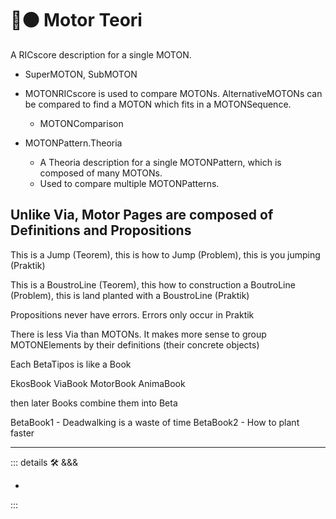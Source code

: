 # 🔷🟠 Motor Teori

A RICscore description for a single MOTON.

- SuperMOTON, SubMOTON

- MOTONRICscore is used to compare MOTONs. AlternativeMOTONs can be compared to find a MOTON which fits in a MOTONSequence.
    - MOTONComparison

- MOTONPattern.Theoria
    - A Theoria description for a single MOTONPattern, which is composed of many MOTONs.
    - Used to compare multiple MOTONPatterns.

## Unlike Via, Motor Pages are composed of Definitions and Propositions

This is a Jump (Teorem), this is how to Jump (Problem), this is you jumping (Praktik)

This is a BoustroLine (Teorem), this how to construction a BoutroLine (Problem), this is land planted with a BoustroLine (Praktik)

Propositions never have errors. Errors only occur in Praktik

There is less Via than MOTONs. It makes more sense to group MOTONElements by their definitions (their concrete objects)

Each BetaTipos is like a Book

EkosBook
ViaBook
MotorBook
AnimaBook

then later Books combine them into Beta

BetaBook1
    - Deadwalking is a waste of time
BetaBook2
    - How to plant faster

---

<!-- =================================================== -->
<!-- =================================================== -->
<!-- =================================================== -->
<!-- =================================================== -->
<!-- =================================================== -->
::: details 🛠 <dev>&&&</dev>

-

:::
